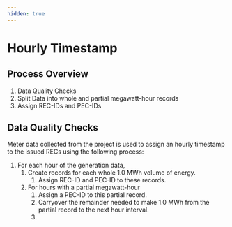 ```yaml
---
hidden: true
---
```


# Hourly Timestamp

## Process Overview

1. Data Quality Checks
2. Split Data into whole and partial megawatt-hour records
3. Assign REC-IDs and PEC-IDs

## Data Quality Checks







Meter data collected from the project is used to assign an hourly timestamp to the issued RECs using the following process:

1. For each hour of the generation data,&#x20;
   1. Create records for each whole 1.0 MWh volume of energy.
      1. Assign REC-ID and PEC-ID to these records.
   2. For hours with a partial megawatt-hour
      1. Assign a PEC-ID to this partial record.&#x20;
      2. Carryover the remainder needed to make 1.0 MWh from the partial record to the next hour interval.&#x20;
      3.
